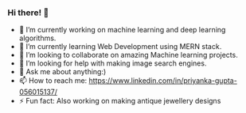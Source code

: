 ### Hi there! 👋

- 🔭 I’m currently working on machine learning and deep learning algorithms.
- 🌱 I’m currently learning Web Development using MERN stack.
- 👯 I’m looking to collaborate on amazing Machine learning projects.
- 🤔 I’m looking for help with making image search engines.
- 💬 Ask me about anything:)
- 📫 How to reach me: https://www.linkedin.com/in/priyanka-gupta-056015137/
- ⚡ Fun fact: Also working on making antique jewellery designs

